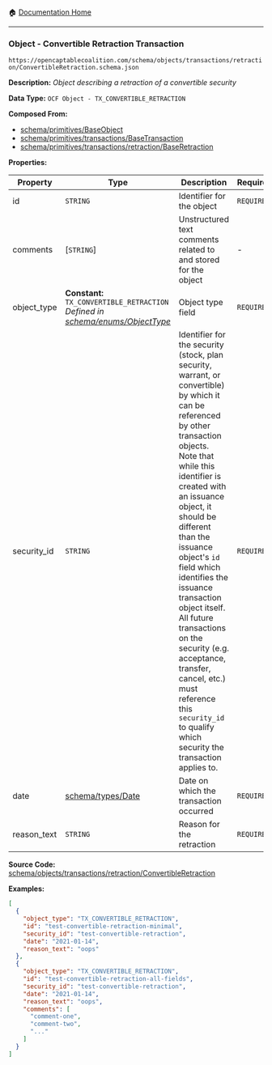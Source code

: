 :house: [Documentation Home](/README.md)

---

### Object - Convertible Retraction Transaction

`https://opencaptablecoalition.com/schema/objects/transactions/retraction/ConvertibleRetraction.schema.json`

**Description:** _Object describing a retraction of a convertible security_

**Data Type:** `OCF Object - TX_CONVERTIBLE_RETRACTION`

**Composed From:**

- [schema/primitives/BaseObject](/docs/schema/primitives/BaseObject.md)
- [schema/primitives/transactions/BaseTransaction](/docs/schema/primitives/transactions/BaseTransaction.md)
- [schema/primitives/transactions/retraction/BaseRetraction](/docs/schema/primitives/transactions/retraction/BaseRetraction.md)

**Properties:**

| Property    | Type                                                                                                                   | Description                                                                                                                                                                                                                                                                                                                                                                                                                                                                                                 | Required   |
| ----------- | ---------------------------------------------------------------------------------------------------------------------- | ----------------------------------------------------------------------------------------------------------------------------------------------------------------------------------------------------------------------------------------------------------------------------------------------------------------------------------------------------------------------------------------------------------------------------------------------------------------------------------------------------------- | ---------- |
| id          | `STRING`                                                                                                               | Identifier for the object                                                                                                                                                                                                                                                                                                                                                                                                                                                                                   | `REQUIRED` |
| comments    | [`STRING`]                                                                                                             | Unstructured text comments related to and stored for the object                                                                                                                                                                                                                                                                                                                                                                                                                                             | -          |
| object_type | **Constant:** `TX_CONVERTIBLE_RETRACTION`</br>_Defined in [schema/enums/ObjectType](/docs/schema/enums/ObjectType.md)_ | Object type field                                                                                                                                                                                                                                                                                                                                                                                                                                                                                           | `REQUIRED` |
| security_id | `STRING`                                                                                                               | Identifier for the security (stock, plan security, warrant, or convertible) by which it can be referenced by other transaction objects. Note that while this identifier is created with an issuance object, it should be different than the issuance object's `id` field which identifies the issuance transaction object itself. All future transactions on the security (e.g. acceptance, transfer, cancel, etc.) must reference this `security_id` to qualify which security the transaction applies to. | `REQUIRED` |
| date        | [schema/types/Date](/docs/schema/types/Date.md)                                                                        | Date on which the transaction occurred                                                                                                                                                                                                                                                                                                                                                                                                                                                                      | `REQUIRED` |
| reason_text | `STRING`                                                                                                               | Reason for the retraction                                                                                                                                                                                                                                                                                                                                                                                                                                                                                   | `REQUIRED` |

**Source Code:** [schema/objects/transactions/retraction/ConvertibleRetraction](/schema/objects/transactions/retraction/ConvertibleRetraction.schema.json)

**Examples:**

```json
[
  {
    "object_type": "TX_CONVERTIBLE_RETRACTION",
    "id": "test-convertible-retraction-minimal",
    "security_id": "test-convertible-retraction",
    "date": "2021-01-14",
    "reason_text": "oops"
  },
  {
    "object_type": "TX_CONVERTIBLE_RETRACTION",
    "id": "test-convertible-retraction-all-fields",
    "security_id": "test-convertible-retraction",
    "date": "2021-01-14",
    "reason_text": "oops",
    "comments": [
      "comment-one",
      "comment-two",
      "..."
    ]
  }
]
```
